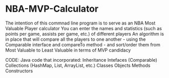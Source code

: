 # NBA-MVP-Calculator

The intention of this commnad line program is to serve as an NBA Most Valuable Player calculator
You can enter the names and statistics (such as points per game, assists per game, etc.) of different players
An algorithm is in place that will compare all the players to one another - using the Comparable interface and compareTo method - and sort/order them from Most Valuable to Least Valuable in terms of MVP candidacy


CODE:
Java code that incorporated:
Inheritance
Intefaces (Comparable)
Collections (HashMap, List, ArrayList, etc.)
Classes
Objects
Methods
Constructors
